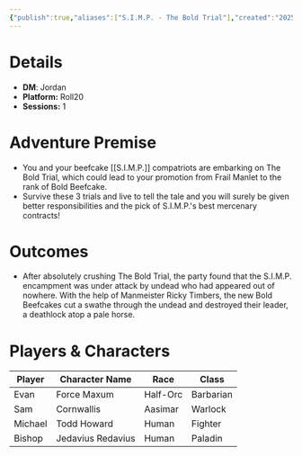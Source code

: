 ```yaml
---
{"publish":true,"aliases":["S.I.M.P. - The Bold Trial"],"created":"2025-07-25T14:10:28.000-04:00","modified":"2025-09-29T09:10:27.000-04:00","published":"2025-09-29T09:10:27.000-04:00","cssclasses":"","DM":"Jordan","Players":["Evan","Sam","Michael","Bishop"],"Platform":"Roll20","Sessions":1,"Start Date":"2023-12-13"}
---
```


# Details
- **DM**: Jordan
- **Platform:** Roll20
- **Sessions:** 1

# Adventure Premise
- You and your beefcake [[S.I.M.P.]] compatriots are embarking on The Bold Trial, which could lead to your promotion from Frail Manlet to the rank of Bold Beefcake. 
- Survive these 3 trials and live to tell the tale and you will surely be given better responsibilities and the pick of S.I.M.P.'s best mercenary contracts!

# Outcomes
- After absolutely crushing The Bold Trial, the party found that the S.I.M.P. encampment was under attack by undead who had appeared out of nowhere. With the help of Manmeister Ricky Timbers, the new Bold Beefcakes cut a swathe through the undead and destroyed their leader, a deathlock atop a pale horse.

# Players & Characters
| Player          | Character Name    | Race     | Class   |
| --------------- | ----------------- | -------- | ------- |
| Evan | Force Maxum       | Half-Orc | Barbarian |
| Sam | Cornwallis        | Aasimar  | Warlock |
| Michael | Todd Howard       | Human    | Fighter |
| Bishop | Jedavius Redavius | Human    | Paladin |
